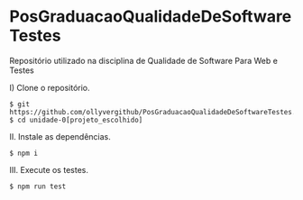 # PosGraduacaoQualidadeDeSoftwareTestes

Repositório utilizado na disciplina de Qualidade de Software Para Web e Testes

I) Clone o repositório.

```console
$ git https://github.com/ollyvergithub/PosGraduacaoQualidadeDeSoftwareTestes.git
$ cd unidade-0[projeto_escolhido]
```

II. Instale as dependências.

```console
$ npm i
```

III. Execute os testes.

```console
$ npm run test
```
